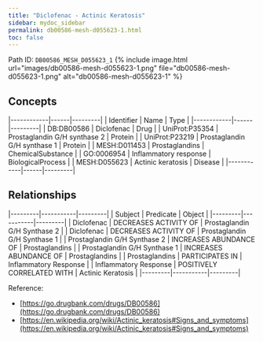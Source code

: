```yaml
---
title: "Diclofenac - Actinic Keratosis"
sidebar: mydoc_sidebar
permalink: db00586-mesh-d055623-1.html
toc: false 
---
```



Path ID: `DB00586_MESH_D055623_1`
{% include image.html url="images/db00586-mesh-d055623-1.png" file="db00586-mesh-d055623-1.png" alt="db00586-mesh-d055623-1" %}

## Concepts

|------------|------|---------|
| Identifier | Name | Type    |
|------------|------|---------|
| DB:DB00586 | Diclofenac | Drug |
| UniProt:P35354 | Prostaglandin G/H synthase 2 | Protein |
| UniProt:P23219 | Prostaglandin G/H synthase 1 | Protein |
| MESH:D011453 | Prostaglandins | ChemicalSubstance |
| GO:0006954 | Inflammatory response | BiologicalProcess |
| MESH:D055623 | Actinic keratosis | Disease |
|------------|------|---------|

## Relationships

|---------|-----------|---------|
| Subject | Predicate | Object  |
|---------|-----------|---------|
| Diclofenac | DECREASES ACTIVITY OF | Prostaglandin G/H Synthase 2 |
| Diclofenac | DECREASES ACTIVITY OF | Prostaglandin G/H Synthase 1 |
| Prostaglandin G/H Synthase 2 | INCREASES ABUNDANCE OF | Prostaglandins |
| Prostaglandin G/H Synthase 1 | INCREASES ABUNDANCE OF | Prostaglandins |
| Prostaglandins | PARTICIPATES IN | Inflammatory Response |
| Inflammatory Response | POSITIVELY CORRELATED WITH | Actinic Keratosis |
|---------|-----------|---------|

Reference: 
  - [https://go.drugbank.com/drugs/DB00586](https://go.drugbank.com/drugs/DB00586)
  - [https://en.wikipedia.org/wiki/Actinic_keratosis#Signs_and_symptoms](https://en.wikipedia.org/wiki/Actinic_keratosis#Signs_and_symptoms)
